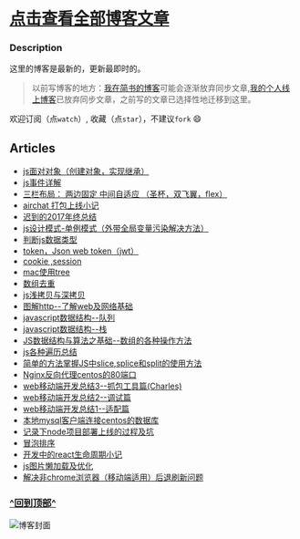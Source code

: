# [点击查看全部博客文章](https://github.com/hxvin/blog/issues)


### Description

这里的博客是最新的，更新最即时的。

> 以前写博客的地方：[我在简书的博客](https://www.jianshu.com/u/64d96b36bbc5)可能会逐渐放弃同步文章,[我的个人线上博客](http://www.hxvin.me)已放弃同步文章，之前写的文章已选择性地迁移到这里。


欢迎订阅（点`watch`）, 收藏（点`star`），不建议`fork` 😄

## Articles


- [js面对对象（创建对象，实现继承）](https://github.com/hxvin/blog/issues/31)
- [js事件详解](https://github.com/hxvin/blog/issues/30)
- [三栏布局： 两边固定 中间自适应 （圣杯，双飞翼，flex）](https://github.com/hxvin/blog/issues/29)
- [airchat 打包上线小记 ](https://github.com/hxvin/blog/issues/28)
- [迟到的2017年终总结 ](https://github.com/hxvin/blog/issues/27)
- [js设计模式-单例模式（外带全局变量污染解决方法）](https://github.com/hxvin/blog/issues/26)
- [判断js数据类型 ](https://github.com/hxvin/blog/issues/25)
- [token，Json web token（jwt）](https://github.com/hxvin/blog/issues/24)
- [cookie ,session ](https://github.com/hxvin/blog/issues/23)
- [mac使用tree](https://github.com/hxvin/blog/issues/21)
- [数组去重](https://github.com/hxvin/blog/issues/19)
- [js浅拷贝与深拷贝](https://github.com/hxvin/blog/issues/18)
- [图解http--了解web及网络基础](https://github.com/hxvin/blog/issues/17)
- [javascript数据结构--队列](https://github.com/hxvin/blog/issues/16)
- [javascript数据结构--栈](https://github.com/hxvin/blog/issues/15)
- [JS数据结构与算法之基础--数组的各种操作方法](https://github.com/hxvin/blog/issues/14)
- [js各种遍历总结](https://github.com/hxvin/blog/issues/13)
- [简单的方法掌握JS中slice,splice和split的使用方法](https://github.com/hxvin/blog/issues/12)
- [Nginx反向代理centos的80端口](https://github.com/hxvin/blog/issues/11)
- [web移动端开发总结3--抓包工具篇(Charles)](https://github.com/hxvin/blog/issues/10)
- [web移动端开发总结2--调试篇](https://github.com/hxvin/blog/issues/9)
- [web移动端开发总结1--适配篇](https://github.com/hxvin/blog/issues/8)
- [本地mysql客户端连接centos的数据库](https://github.com/hxvin/blog/issues/7)
- [记录下node项目部署上线的过程及坑](https://github.com/hxvin/blog/issues/6)
- [冒泡排序](https://github.com/hxvin/blog/issues/20)
- [开发中的react生命周期小记](https://github.com/hxvin/blog/issues/1)
- [js图片懒加载及优化](https://github.com/hxvin/blog/issues/4)
- [解决非chrome浏览器（移动端适用）后退刷新问题](https://github.com/hxvin/blog/issues/2)

### [^回到顶部^](#top)


![博客封面](https://github.com/hxvin/blog/blob/master/image/23211103_1373530984051.jpg?raw=true)


